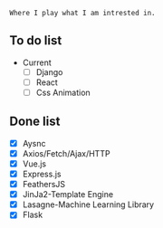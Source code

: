 ```
Where I play what I am intrested in.
```
## To do list
- Current
  - [ ] Django
  - [ ] React
  - [ ] Css Animation

## Done list
  - [x] Aysnc
  - [x] Axios/Fetch/Ajax/HTTP
  - [x] Vue.js
  - [x] Express.js
  - [x] FeathersJS
  - [x] JinJa2-Template Engine
  - [x] Lasagne-Machine Learning Library
  - [x] Flask